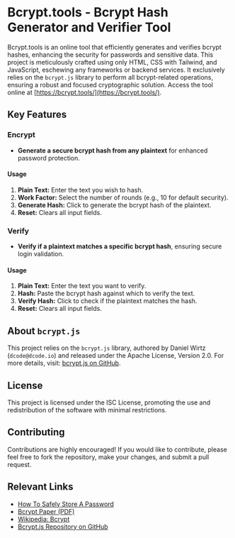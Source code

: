 # Bcrypt.tools - Bcrypt Hash Generator and Verifier Tool

Bcrypt.tools is an online tool that efficiently generates and verifies bcrypt hashes, enhancing the security for passwords and sensitive data. This project is meticulously crafted using only HTML, CSS with Tailwind, and JavaScript, eschewing any frameworks or backend services. It exclusively relies on the `bcrypt.js` library to perform all bcrypt-related operations, ensuring a robust and focused cryptographic solution. Access the tool online at [https://bcrypt.tools/](https://bcrypt.tools/).

## Key Features

### Encrypt

- **Generate a secure bcrypt hash from any plaintext** for enhanced password protection.

#### Usage

1. **Plain Text:** Enter the text you wish to hash.
2. **Work Factor:** Select the number of rounds (e.g., 10 for default security).
3. **Generate Hash:** Click to generate the bcrypt hash of the plaintext.
4. **Reset:** Clears all input fields.

### Verify

- **Verify if a plaintext matches a specific bcrypt hash**, ensuring secure login validation.

#### Usage

1. **Plain Text:** Enter the text you want to verify.
2. **Hash:** Paste the bcrypt hash against which to verify the text.
3. **Verify Hash:** Click to check if the plaintext matches the hash.
4. **Reset:** Clears all input fields.

## About `bcrypt.js`

This project relies on the `bcrypt.js` library, authored by Daniel Wirtz (`dcode@dcode.io`) and released under the Apache License, Version 2.0. For more details, visit: [bcrypt.js on GitHub](https://github.com/dcodeIO/bcrypt.js).

## License

This project is licensed under the ISC License, promoting the use and redistribution of the software with minimal restrictions.

## Contributing

Contributions are highly encouraged! If you would like to contribute, please feel free to fork the repository, make your changes, and submit a pull request.

## Relevant Links

- [How To Safely Store A Password](https://codahale.com/how-to-safely-store-a-password/)
- [Bcrypt Paper (PDF)](https://www.openbsd.org/papers/bcrypt-paper.pdf)
- [Wikipedia: Bcrypt](https://en.wikipedia.org/wiki/Bcrypt)
- [Bcrypt.js Repository on GitHub](https://github.com/dcodeIO/bcrypt.js)
